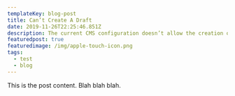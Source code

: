 ```yaml
---
templateKey: blog-post
title: Can’t Create A Draft
date: 2019-11-26T22:25:46.851Z
description: The current CMS configuration doesn’t allow the creation of drafts.
featuredpost: true
featuredimage: /img/apple-touch-icon.png
tags:
  - test
  - blog
---
```

This is the post content. Blah blah blah.
